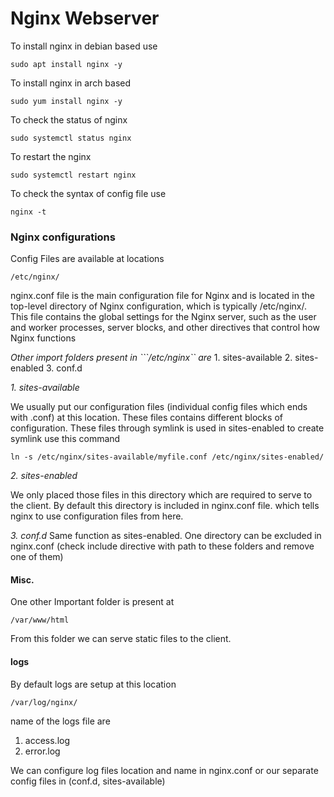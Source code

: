 # Nginx Webserver

To install nginx in debian based use

```sudo apt install nginx -y```

To install nginx in arch based

```sudo yum install nginx -y```

To check the status of nginx

```sudo systemctl status nginx```

To restart the nginx 

```sudo systemctl restart nginx```

To check the syntax of config file use

```nginx -t```

### Nginx configurations

Config Files are available at locations

```/etc/nginx/```

nginx.conf file is the main configuration file for Nginx and is located in the top-level directory of Nginx configuration, which is typically /etc/nginx/. This file contains the global settings for the Nginx server, such as the user and worker processes, server blocks, and other directives that control how Nginx functions

*Other import folders present in ```/etc/nginx`` are*
    1. sites-available
    2. sites-enabled
    3. conf.d

*1. sites-available*

We usually put our configuration files (individual config files which ends with .conf) at this location.
These files contains different blocks of configuration. These files through symlink is used in sites-enabled
to create symlink use this command

```ln -s /etc/nginx/sites-available/myfile.conf /etc/nginx/sites-enabled/```

*2. sites-enabled*

We only placed those files in this directory which are required to serve to the client. By default this directory 
is included in nginx.conf file. which tells nginx to use configuration files from here.

*3. conf.d*
Same function as sites-enabled. One directory can be excluded in nginx.conf (check include directive with path to these folders and remove one of them)

#### Misc. 

One other Important folder is present at 

```/var/www/html```

From this folder we can serve static files to the client.

#### logs

By default logs are setup at this location

```/var/log/nginx/```

name of the logs file are
1. access.log
2. error.log

We can configure log files location and name in nginx.conf or our separate config files in (conf.d, sites-available)